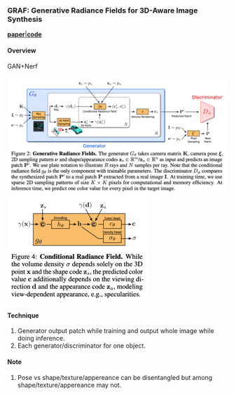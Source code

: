 ### GRAF: Generative Radiance Fields for 3D-Aware Image Synthesis

[**paper**](https://avg.is.tuebingen.mpg.de/publications/schwarz2020neurips)[|**code**](https://github.com/autonomousvision/graf)

#### **Overview**

GAN+Nerf

<img src="img/graf1.png" style="zoom:50%;" />

<img src="img/graf2.png" style="zoom:50%;" />

#### **Technique**

1. Generator output patch while training and output whole image while doing inference.
2. Each generator/discriminator for one object.

#### **Note**

1. Pose vs shape/texture/appereance can be disentangled but among shape/texture/appereance may not.

